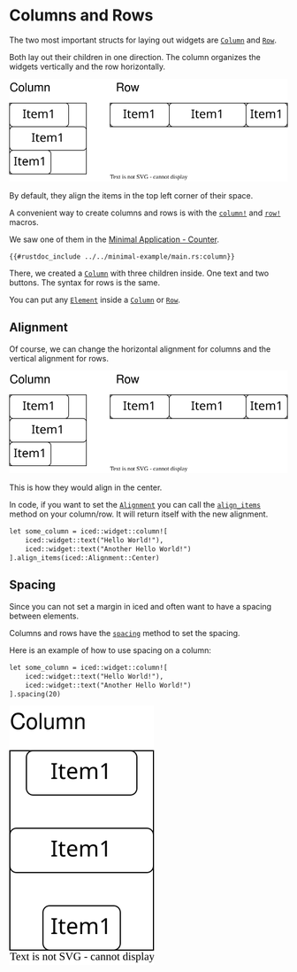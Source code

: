 # Columns and Rows

The two most important structs for laying out widgets are [`Column`](https://docs.rs/iced/latest/iced/widget/struct.Column.html) and [`Row`](https://docs.rs/iced/latest/iced/widget/struct.Row.html).

Both lay out their children in one direction. The column organizes the widgets vertically and the row horizontally.

![Column and Row Example](./column_row.drawio.svg)

By default, they align the items in the top left corner of their space.

A convenient way to create columns and rows is with the [`column!`](https://docs.rs/iced/latest/iced/widget/macro.column.html) and [`row!`](https://docs.rs/iced/latest/iced/widget/macro.row.html) macros.

We saw one of them in the [Minimal Application - Counter](../../minimal-example/index.md).
```rust,ignore
{{#rustdoc_include ../../minimal-example/main.rs:column}}
```
There, we created a [`Column`](https://docs.rs/iced/latest/iced/widget/struct.Column.html) with three children inside. One text and two buttons. The syntax for rows is the same.

You can put any [`Element`](https://docs.rs/iced_core/0.10.0/iced_core/struct.Element.html) inside a [`Column`](https://docs.rs/iced/latest/iced/widget/struct.Column.html) or [`Row`](https://docs.rs/iced/latest/iced/widget/struct.Row.html).


## Alignment
Of course, we can change the horizontal alignment for columns and the vertical alignment for rows.

![Column and Row Example](./column_row.drawio.svg)

This is how they would align in the center.

In code, if you want to set the [`Alignment`](https://docs.rs/iced/latest/iced/enum.Alignment.html) you can call the [`align_items`](https://docs.rs/iced/latest/iced/widget/struct.Column.html#method.align_items) method on your column/row. It will return itself with the new alignment.
```rust, ignore
let some_column = iced::widget::column![
    iced::widget::text("Hello World!"),
    iced::widget::text("Another Hello World!")
].align_items(iced::Alignment::Center)
```


## Spacing
Since you can not set a margin in iced and often want to have a spacing between elements.

Columns and rows have the [`spacing`](https://docs.rs/iced/latest/iced/widget/struct.Column.html#method.spacing) method to set the spacing.

Here is an example of how to use spacing on a column:
```rust, ignore
let some_column = iced::widget::column![
    iced::widget::text("Hello World!"),
    iced::widget::text("Another Hello World!")
].spacing(20)
```

![Spacing Image](./column_spacing.drawio.svg)